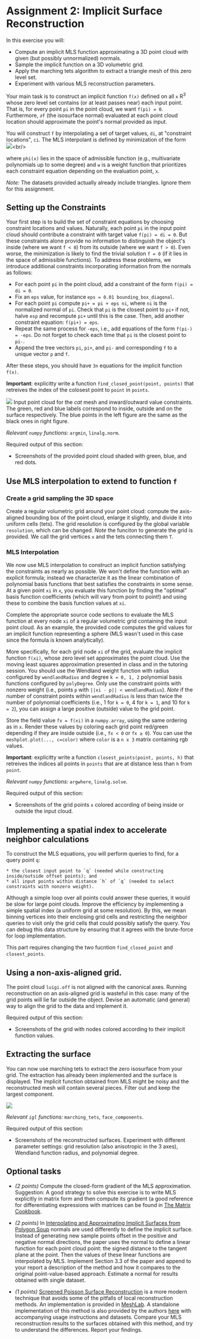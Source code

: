# Assignment 2: Implicit Surface Reconstruction

In this exercise you will:

 * Compute an implicit MLS function approximating a 3D point cloud with given (but possibly unnormalized) normals.
 * Sample the implicit function on a 3D volumetric grid.
 * Apply the marching tets algorithm to extract a triangle mesh of this zero level set.
 * Experiment with various MLS reconstruction parameters.

Your main task is to construct an implicit function `f(x)` defined on all `x`  R<sup>3</sup> whose zero level set contains (or at least passes near) each input point. That is, for every point `pi` in the point cloud, we want `f(pi) = 0`. Furthermore, `∂f` (the isosurface normal) evaluated at each point cloud location should approximate the point's normal provided as input.

You will construct `f` by interpolating a set of target values, `di`, at "constraint locations", `ci`.
The MLS interpolant is defined by minimization of the form<br/>
![](https://latex.codecogs.com/svg.latex?f(x)=\mathrm{argmin}_\phi\sum_{i}w(ci,&space;x)(\phi(ci)-di)^2,)<br/>
<!-- $f(\x) = \argmin_\phi \sum_{i} w(\c_i, \x) (\phi(\c_i) -
d_i)^2,$ -->
where `phi(x)` lies in the space of admissible function (e.g.,
multivariate polynomials up to some degree) and `w` is a weight function that prioritizes each constraint equation depending on the evaluation point, `x`.

*Note:* The datasets provided actually already include triangles. Ignore them for this assignment.

## Setting up the Constraints

Your first step is to build the set of constraint equations by choosing constraint locations and values. Naturally, each point `pi` in the input point cloud should contribute a constraint with target value `f(pi) = di = 0`. But these constraints alone provide no information to distinguish the object's inside (where we want `f < 0`) from its outside (where we want `f > 0`). Even worse, the minimization is likely to find the trivial solution `f = 0` (if it lies in the space of admissible functions). To address these problems, we introduce additional constraints incorporating information from the normals as follows:

  * For each point `pi` in the point cloud, add a constraint of the form `f(pi) = di = 0`.
  * Fix an `eps` value, for instance `eps = 0.01 bounding_box_diagonal`.
  * For each point `pi` compute `pi+ = pi + eps ni`, where `ni` is the normalized normal of `pi`. Check that `pi` is the closest point to `pi+` if not, halve `esp` and recompute `pi+` until this is the case.
    Then, add another constraint equation: `f(pi+) = eps`.
  * Repeat the same process for `-eps`, i.e., add equations of the form `f(pi-) = -eps`. Do not forget to check each time that `pi` is the closest point to `pi-`.
  * Append the tree vectors `pi`, `pi+`, and `pi-` and corresponding `f` to a unique vector `p` and `f`.

After these steps, you should have `3n` equations for the implicit function `f(x)`.

**Important**: explicitty write a function `find_closed_point(point, points)` that retreives the index of the colosest point to `point` in `points`.

![](img/cat.png?raw=true)
Input point cloud for the *cat* mesh and inward/outward value constraints. The green, red and blue labels correspond to inside, outside and on the surface respectively. The blue points in the left figure are the same as the black ones in right figure.

*Relevant `numpy` functions:* `argmin`, `linalg.norm`.

Required output of this section:

 * Screenshots of the provided point cloud shaded with green, blue, and red dots.



## Use MLS interpolation to extend to function `f`

### Create a grid sampling the 3D space
Create a regular volumetric grid around your point cloud: compute the axis-aligned bounding box of the point cloud, enlarge it slightly, and divide it into uniform cells (tets). The grid resolution is configured by
the global variable `resolution`, which can be changed. *Note* the funciton to generate the grid is provided. We call the grid vertices `x` and the tets connecting them `T`.

### MLS Interpolation
We now use MLS interpolation to construct an implicit function satisfying the constraints as nearly as possible.
We won't define the function with an explicit formula; instead we characterize it as the linear combination of polynomial basis functions that best satisfies the constraints in some sense. At a given point `xi` in `x`, you evaluate this function by finding the "optimal" basis function coefficients (which will vary from point to point!) and using these to combine the basis function values at `xi`.

Complete the appropriate source code sections to evaluate the MLS function at every node `xi` of a regular volumetric
grid containing the input point cloud. As an example, the provided code computes the grid values for an implicit function representing a sphere (MLS wasn't used in
this case since the formula is known analytically).


More specifically, for each grid node `xi` of the grid, evaluate the implicit function `f(xi)`, whose zero level set approximates the point cloud.
Use the moving least squares approximation presented in class and in the tutoring session. You should use the
Wendland weight function with radius configured by `wendlandRadius` and degree `k = 0, 1, 2` polynomial basis functions configured by `polyDegree`. Only use the constraint points with nonzero weight (i.e., points `p` with `||xi - p|| < wendlandRadius`). *Note* if the number of constraint points within `wendlandRadius` is less than twice the number of polynomial coefficients (i.e., 1 for `k = 0`, 4 for `k = 1`, and 10 for `k = 2`), you can assign a large positive (outside) value to the grid point.

Store the field value  `fx = f(xi)` in a  `numpy.array`, using the same ordering as in `x`. Render these values by coloring each grid point red/green depending if they are inside outside (i.e., `fx < 0` or `fx ≥ 0`). You can use the `meshplot.plot(..., c=color)` where `color` is a `n x 3` matrix containing rgb values.

**Important**: explicitty write a function `closest_points(point, points, h)` that retreives the indices all points in `points` that are at distance less than `h` from `point`.

*Relevant `numpy` functions:* `argwhere`, `linalg.solve`.

Required output of this section:

 * Screenshots of the grid points `x` colored according of being inside or outside the input cloud.



## Implementing a spatial index to accelerate neighbor calculations

To construct the MLS equations, you will perform queries
to find, for a query point `q`:

    * the closest input point to `q` (needed while constructing inside/outside offset points); and
    * all input points within distance `h` of `q` (needed to select constraints with nonzero weight).


Although a simple loop over all points could answer these queries, it would be slow for large point clouds.
Improve the efficiency by implementing a simple spatial index (a uniform grid at some resolution). By this, we mean binning vertices into their enclosing grid cells and restricting the neighbor queries to visit only the grid cells that could possibly satisfy the query. You can debug
this data structure by ensuring that it agrees with the brute-force for loop implementation.

This part requires changing the two fucntion `find_closed_point` and `closest_points`.


## Using a non-axis-aligned grid.
The point cloud `luigi.off` is not aligned with the canonical axes.
Running reconstruction on an axis-aligned grid is wasteful in this case: many of the grid points will lie far outside the object. Devise an automatic (and general) way to align the grid to the data and implement it.

Required output of this section:

* Screenshots of the grid with nodes colored according to their implicit function values.


## Extracting the surface
You can now use marching tets to extract the zero isosurface from your grid.
The extraction has already been implemented and the surface is displayed. The implicit function obtained from MLS might be noisy and the reconstructed mesh will contain several pieces. Filter out and keep the largest component.

![](img/cat-recon.png?raw=true)

*Relevant `igl` functions:* `marching_tets`, `face_components`.


Required output of this section:

* Screenshots of the reconstructed surfaces. Experiment with different parameter settings: grid resolution (also anisotropic in the 3 axes), Wendland function radius, and polynomial degree.

## Optional tasks

* *(2 points)* Compute the closed-form gradient of the MLS approximation. Suggestion: A good strategy to solve this exercise is to write MLS explicitly in matrix form and then compute its gradient (a good reference for differentiating expressions with matrices can be found in [The Matrix Cookbook](http://orion.uwaterloo.ca/~hwolkowi/matrixcookbook.pdf).

* *(2 points)* In [Interpolating and Approximating Implicit Surfaces from Polygon Soup](http://graphics.berkeley.edu/papers/Shen-IAI-2004-08/index.html) normals are used differently to define the implicit surface. Instead of generating new sample points offset in the positive and negative normal directions, the paper uses the normal to define a linear function for each point cloud point: the signed distance to the tangent plane at the point.
Then the values of these linear functions are interpolated by MLS. Implement Section 3.3 of the paper and append to your report a description of the method and how it compares to the original point-value-based approach.
Estimate a normal for results obtained with single dataset.

* *(1 points)* [Screened Poisson Surface Reconstruction](http://www.cs.jhu.edu/~misha/MyPapers/ToG13.pdf) is a more modern technique that avoids some of the pitfalls of local reconstruction methods. An implementation is provided in [MeshLab](http://www.meshlab.net). A standalone implementation of this method is also provided by the authors [here](http://www.cs.jhu.edu/~misha/Code/PoissonRecon/Version9.01/) with accompanying usage instructions and datasets. Compare your MLS        reconstruction results to the surfaces obtained with this method, and try to understand the differences. Report your findings.